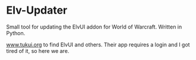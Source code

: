 # Elv-Updater
Small tool for updating the ElvUI addon for World of Warcraft. Written in Python.

www.tukui.org to find ElvUI and others. Their app requires a login and I got tired of it, so here we are.

